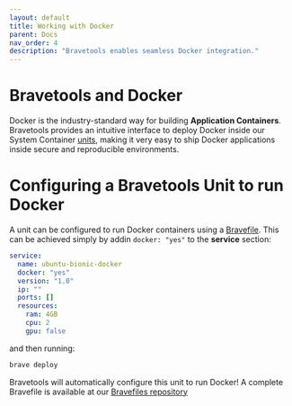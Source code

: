 ```yaml
---
layout: default
title: Working with Docker
parent: Docs
nav_order: 4
description: "Bravetools enables seamless Docker integration."
---
```


# Bravetools and Docker

Docker is the industry-standard way for building **Application Containers**. Bravetools provides an intuitive interface to deploy Docker inside our System Container [units](../cli/brave_deploy), making it very easy to ship Docker applications inside secure and reproducible environments.

# Configuring a Bravetools Unit to run Docker

A unit can be configured to run Docker containers using a [Bravefile](../bravefile). This can be achieved simply by addin `docker: "yes"` to the **service** section:

```yaml
service:
  name: ubuntu-bionic-docker
  docker: "yes"
  version: "1.0"
  ip: ""
  ports: []
  resources:
    ram: 4GB
    cpu: 2
    gpu: false
```

and then running:

```bash
brave deploy
```

Bravetools will automatically configure this unit to run Docker! A complete Bravefile is available at our [Bravefiles repository](https://github.com/beringresearch/bravefiles/tree/master/ubuntu/ubuntu-bionic-docker)